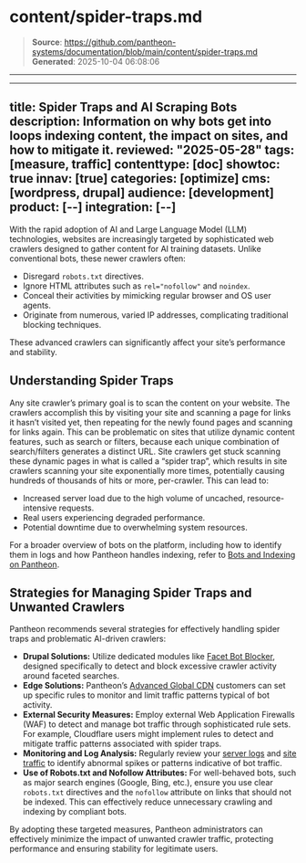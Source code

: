 # content/spider-traps.md

> **Source**: https://github.com/pantheon-systems/documentation/blob/main/content/spider-traps.md
> **Generated**: 2025-10-04 06:08:06

---

---
title: Spider Traps and AI Scraping Bots
description: Information on why bots get into loops indexing content, the impact on sites, and how to mitigate it.
reviewed: "2025-05-28"
tags: [measure, traffic]
contenttype: [doc]
showtoc: true
innav: [true]
categories: [optimize]
cms: [wordpress, drupal]
audience: [development]
product: [--]
integration: [--]
---

With the rapid adoption of AI and Large Language Model (LLM) technologies, websites are increasingly targeted by sophisticated web crawlers designed to gather content for AI training datasets. Unlike conventional bots, these newer crawlers often:

* Disregard `robots.txt` directives.
* Ignore HTML attributes such as `rel="nofollow"` and `noindex`.
* Conceal their activities by mimicking regular browser and OS user agents.
* Originate from numerous, varied IP addresses, complicating traditional blocking techniques.

These advanced crawlers can significantly affect your site’s performance and stability.

## Understanding Spider Traps

Any site crawler’s primary goal is to scan the content on your website. The crawlers accomplish this by visiting your site and scanning a page for links it hasn’t visited yet, then repeating for the newly found pages and scanning for links again. This can be problematic on sites that utilize dynamic content features, such as search or filters, because each unique combination of search/filters generates a distinct URL.  Site crawlers get stuck scanning these dynamic pages in what is called a “spider trap”, which results in site crawlers scanning your site exponentially more times, potentially causing hundreds of thousands of hits or more, per-crawler. This can lead to:

* Increased server load due to the high volume of uncached, resource-intensive requests.
* Real users experiencing degraded performance.
* Potential downtime due to overwhelming system resources.

For a broader overview of bots on the platform, including how to identify them in logs and how Pantheon handles indexing, refer to [Bots and Indexing on Pantheon](/bots-and-indexing).

## Strategies for Managing Spider Traps and Unwanted Crawlers

Pantheon recommends several strategies for effectively handling spider traps and problematic AI-driven crawlers:

* **Drupal Solutions:** Utilize dedicated modules like [Facet Bot Blocker](https://www.drupal.org/project/facet_bot_blocker), designed specifically to detect and block excessive crawler activity around faceted searches.
* **Edge Solutions:** Pantheon’s [Advanced Global CDN](/guides/agcdn) customers can set up specific rules to monitor and limit traffic patterns typical of bot activity.
* **External Security Measures:** Employ external Web Application Firewalls (WAF) to detect and manage bot traffic through sophisticated rule sets. For example, Cloudflare users might implement rules to detect and mitigate traffic patterns associated with spider traps.
* **Monitoring and Log Analysis:** Regularly review your [server logs](/guides/logs-pantheon) and [site traffic](/guides/account-mgmt/traffic) to identify abnormal spikes or patterns indicative of bot traffic.
* **Use of Robots.txt and Nofollow Attributes:** For well-behaved bots, such as major search engines (Google, Bing, etc.), ensure you use clear `robots.txt` directives and the `nofollow` attribute on links that should not be indexed. This can effectively reduce unnecessary crawling and indexing by compliant bots.

By adopting these targeted measures, Pantheon administrators can effectively minimize the impact of unwanted crawler traffic, protecting performance and ensuring stability for legitimate users.
